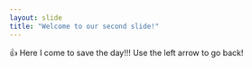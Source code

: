 ```yaml
---
layout: slide
title: "Welcome to our second slide!"
---
```

👍 Here I come to save the day!!!
Use the left arrow to go back!
